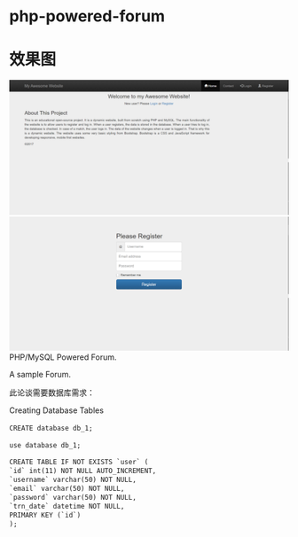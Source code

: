 # php-powered-forum
# 效果图
![index](img/index.png)
![register](img/resister.png)
PHP/MySQL Powered Forum.

A sample Forum.

此论谈需要数据库需求：

Creating Database Tables

`
CREATE database db_1;
`

`
use database db_1;
`
```
CREATE TABLE IF NOT EXISTS `user` (
`id` int(11) NOT NULL AUTO_INCREMENT,
`username` varchar(50) NOT NULL,
`email` varchar(50) NOT NULL,
`password` varchar(50) NOT NULL,
`trn_date` datetime NOT NULL,
PRIMARY KEY (`id`)
);

```

